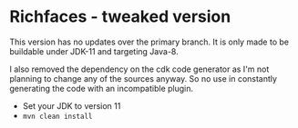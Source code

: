 # Richfaces - tweaked version

This version has no updates over the primary branch. It is only made to be buildable under JDK-11 and targeting Java-8.

I also removed the dependency on the cdk code generator as I'm not planning to change any of the sources anyway. So no use in constantly generating the code with an incompatible plugin.

- Set your JDK to version 11
- `mvn clean install`

